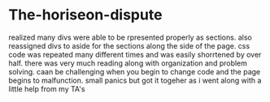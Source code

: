 # The-horiseon-dispute
realized many divs were able to be rpresented properly as sections.
also reassigned divs to aside for the sections along the side of the page.
css code was repeated many different times and was easily shorrtened by over half.
there was very much reading along with organization and problem solving.
caan be challenging when you begin to change code and the page begins to malfunction.
small panics but got it togeher as i went along with a little help from my TA's